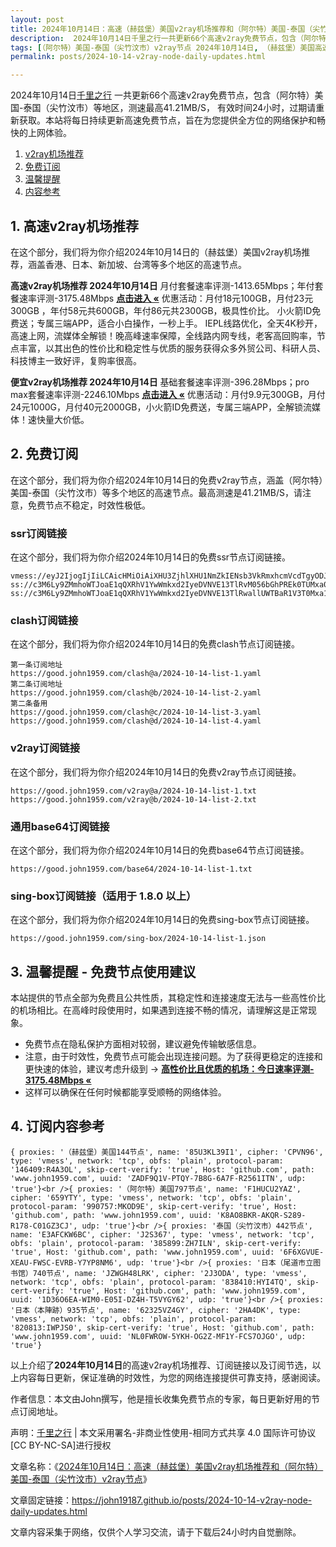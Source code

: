 ```yaml
---
layout: post
title: 2024年10月14日：高速（赫兹堡）美国v2ray机场推荐和（阿尔特）美国-泰国（尖竹汶市）v2ray节点
description:  2024年10月14日千里之行一共更新66个高速v2ray免费节点，包含（阿尔特）美国-泰国（尖竹汶市）等地区，测速最高41.21MB/S， 有效时间24小时，过期请重新获取。本站将每日持续更新高速免费节点，旨在为您提供全方位的网络保护和畅快的上网体验
tags: [（阿尔特）美国-泰国（尖竹汶市）v2ray节点 2024年10月14日, （赫兹堡）美国高速v2rayv2ray机场推荐 2024年10月14日]
permalink: posts/2024-10-14-v2ray-node-daily-updates.html

---
```



2024年10月14日[千里之行](https://john19187.github.io) 一共更新66个高速v2ray免费节点，包含（阿尔特）美国-泰国（尖竹汶市）等地区，测速最高41.21MB/S， 有效时间24小时，过期请重新获取。本站将每日持续更新高速免费节点，旨在为您提供全方位的网络保护和畅快的上网体验。

1. [v2ray机场推荐](#1-高速v2ray机场推荐)
2. [免费订阅](#2-免费订阅)
3. [温馨提醒](#3-温馨提醒---免费节点使用建议)
4. [内容参考](#4-订阅内容参考)

## 1. 高速v2ray机场推荐

在这个部分，我们将为你介绍2024年10月14日的（赫兹堡）美国v2ray机场推荐，涵盖香港、日本、新加坡、台湾等多个地区的高速节点。

<div class="good cat1"><strong>高速v2ray机场推荐 2024年10月14日</strong> 月付套餐速率评测-1413.65Mbps；年付套餐速率评测-3175.48Mbps <strong><a href="https://good.john1959.com/lepl/2024-10-14" target="_blank">点击进入 «</a></strong> 优惠活动：月付18元100GB，月付23元300GB ，年付58元共600GB，年付86元共2300GB，极具性价比。 小火箭ID免费送；专属三端APP，适合小白操作，一秒上手。 IEPL线路优化，全天4K秒开，高速上网，流媒体全解锁！晚高峰速率保障，全线路内网专线，老客高回购率，节点丰富，以其出色的性价比和稳定性与优质的服务获得众多外贸公司、科研人员、科技博主一致好评，复购率很高。</div><div class="good cat2">

<strong>便宜v2ray机场推荐 2024年10月14日</strong> 基础套餐速率评测-396.28Mbps；pro max套餐速率评测-2246.10Mbps <strong><a href="https://good.john1959.com/cheap/2024-10-14" target="_blank">点击进入 «</a></strong> 优惠活动：月付9.9元300GB，月付24元1000G，月付40元2000GB，小火箭ID免费送，专属三端APP，全解锁流媒体！速快量大价低。</div>

## 2. 免费订阅

在这个部分，我们将为你介绍2024年10月14日的免费v2ray节点，涵盖（阿尔特）美国-泰国（尖竹汶市）等多个地区的高速节点。最高测速是41.21MB/S，请注意，免费节点不稳定，时效性极低。

### ssr订阅链接

在这个部分，我们将为你介绍2024年10月14日的免费ssr节点订阅链接。

```
vmess://eyJ2IjogIjIiLCAicHMiOiAiXHU3ZjhlXHU1NmZkIENsb3VkRmxhcmVcdTgyODJcdTcwYjkiLCAiYWRkIjogIjEwNC4xOC4xODkuMTkiLCAicG9ydCI6ICI4MDgwIiwgImlkIjogImI1NTFhYTIyLTIyYWYtMTFlZS1iOGQ4LWYyM2M5MzJlYjY4ZCIsICJhaWQiOiAiMCIsICJzY3kiOiAiYXV0byIsICJuZXQiOiAid3MiLCAidHlwZSI6ICJub25lIiwgImhvc3QiOiAib2lpY3R3Lnl5ZHNpaS5jb20iLCAicGF0aCI6ICIvIiwgInRscyI6ICIiLCAic25pIjogIiIsICJhbHBuIjogIiJ9
ss://c3M6Ly9ZMmhoWTJoaE1qQXRhV1YwWmkxd2IyeDVNVE13TlRvM056bGhPREk0TUMxa05tWXhMVFJpWW1JdE9UQmhZUzFtTURabE1UVmhNV1k1TXpZ@free.2apzhfa:31641#9%7C%F0%9F%87%BB%F0%9F%87%B3%E8%B6%8A%E5%8D%97%2001%20%7C%201x%20VN
ss://c3M6Ly9ZMmhoWTJoaE1qQXRhV1YwWmkxd2IyeDVNVE13TlRwallUWTBaR1V3T0Mxa1l6RXdMVFF4TVdRdFltRTFPUzAzTWpjM1pXRTRPREpqTXpn@free.2weradf:36115#7%7C%F0%9F%87%AF%F0%9F%87%B5%20%E6%97%A5%E6%9C%AC%2003%20%7C%201x%20JP
```

### clash订阅链接

在这个部分，我们将为你介绍2024年10月14日的免费clash节点订阅链接。

```
第一条订阅地址
https://good.john1959.com/clash@a/2024-10-14-list-1.yaml
第二条订阅地址
https://good.john1959.com/clash@b/2024-10-14-list-2.yaml
第二条备用
https://good.john1959.com/clash@c/2024-10-14-list-3.yaml
https://good.john1959.com/clash@d/2024-10-14-list-4.yaml
```

### v2ray订阅链接

在这个部分，我们将为你介绍2024年10月14日的免费v2ray节点订阅链接。

```
https://good.john1959.com/v2ray@a/2024-10-14-list-1.txt
https://good.john1959.com/v2ray@b/2024-10-14-list-2.txt
```

### 通用base64订阅链接

在这个部分，我们将为你介绍2024年10月14日的免费base64节点订阅链接。

```
https://good.john1959.com/base64/2024-10-14-list-1.txt
```

### sing-box订阅链接（适用于 1.8.0 以上）

在这个部分，我们将为你介绍2024年10月14日的免费sing-box节点订阅链接。

```
https://good.john1959.com/sing-box/2024-10-14-list-1.json
```

## 3. 温馨提醒 - 免费节点使用建议

本站提供的节点全部为免费且公共性质，其稳定性和连接速度无法与一些高性价比的机场相比。在高峰时段使用时，如果遇到连接不畅的情况，请理解这是正常现象。

- 免费节点在隐私保护方面相对较弱，建议避免传输敏感信息。
- 注意，由于时效性，免费节点可能会出现连接问题。为了获得更稳定的连接和更快速的体验，建议考虑升级到 → <strong>[高性价比且优质的机场：今日速率评测- 3175.48Mbps «](https://good.john1959.com/lepl/2024-10-14)</strong>
- 这样可以确保在任何时候都能享受顺畅的网络体验。

## 4. 订阅内容参考

```
{ proxies: '（赫兹堡）美国144节点', name: '85U3KL39I1', cipher: 'CPVN96', type: 'vmess', network: 'tcp', obfs: 'plain', protocol-param: '146409:R4A3OL', skip-cert-verify: 'true', Host: 'github.com', path: 'www.john1959.com', uuid: 'ZADF9Q1V-PTQY-7B8G-6A7F-R2561ITN', udp: 'true'}<br />{ proxies: '（阿尔特）美国797节点', name: 'F1HUCU2YAZ', cipher: '659YTY', type: 'vmess', network: 'tcp', obfs: 'plain', protocol-param: '990757:MKOD9E', skip-cert-verify: 'true', Host: 'github.com', path: 'www.john1959.com', uuid: 'K8AO8BKR-AKQR-S289-R178-C01GZ3CJ', udp: 'true'}<br />{ proxies: '泰国（尖竹汶市）442节点', name: 'E3AFCKW6BC', cipher: 'J2S367', type: 'vmess', network: 'tcp', obfs: 'plain', protocol-param: '385899:ZH7ILN', skip-cert-verify: 'true', Host: 'github.com', path: 'www.john1959.com', uuid: '6F6XGVUE-XEAU-FWSC-EVRB-Y7YP8NM6', udp: 'true'}<br />{ proxies: '日本（尾道市立图书馆）740节点', name: 'JZWGH48LRK', cipher: '2J3ODA', type: 'vmess', network: 'tcp', obfs: 'plain', protocol-param: '838410:HYI4TQ', skip-cert-verify: 'true', Host: 'github.com', path: 'www.john1959.com', uuid: '1D36O6EA-WIM0-E05I-DZ4H-T5VYGY62', udp: 'true'}<br />{ proxies: '日本（本陣跡）935节点', name: '62325VZ4GY', cipher: '2HA4DK', type: 'vmess', network: 'tcp', obfs: 'plain', protocol-param: '820813:IWPJS0', skip-cert-verify: 'true', Host: 'github.com', path: 'www.john1959.com', uuid: 'NL0FWROW-5YKH-OG2Z-MF1Y-FCS7OJGO', udp: 'true'}
```

以上介绍了<strong>2024年10月14日</strong>的高速v2ray机场推荐、订阅链接以及订阅节选，以上内容每日更新，保证准确的时效性，为您的网络连接提供可靠支持，感谢阅读。

作者信息：本文由John撰写，他是擅长收集免费节点的专家，每日更新好用的节点订阅地址。

声明：[千里之行](https://john19187.github.io) | 本文采用署名-非商业性使用-相同方式共享 4.0 国际许可协议[CC BY-NC-SA]进行授权

文章名称：《[2024年10月14日：高速（赫兹堡）美国v2ray机场推荐和（阿尔特）美国-泰国（尖竹汶市）v2ray节点](https://john19187.github.io/posts/2024-10-14-v2ray-node-daily-updates.html)》

文章固定链接：https://john19187.github.io/posts/2024-10-14-v2ray-node-daily-updates.html

文章内容采集于网络，仅供个人学习交流，请于下载后24小时内自觉删除。

